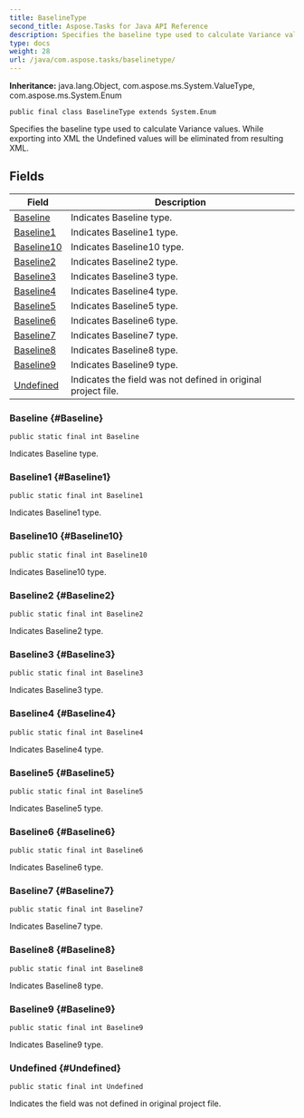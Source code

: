 ```yaml
---
title: BaselineType
second_title: Aspose.Tasks for Java API Reference
description: Specifies the baseline type used to calculate Variance values.
type: docs
weight: 28
url: /java/com.aspose.tasks/baselinetype/
---
```


**Inheritance:**
java.lang.Object, com.aspose.ms.System.ValueType, com.aspose.ms.System.Enum
```
public final class BaselineType extends System.Enum
```

Specifies the baseline type used to calculate Variance values. While exporting into XML the Undefined values will be eliminated from resulting XML.
## Fields

| Field | Description |
| --- | --- |
| [Baseline](#Baseline) | Indicates Baseline type. |
| [Baseline1](#Baseline1) | Indicates Baseline1 type. |
| [Baseline10](#Baseline10) | Indicates Baseline10 type. |
| [Baseline2](#Baseline2) | Indicates Baseline2 type. |
| [Baseline3](#Baseline3) | Indicates Baseline3 type. |
| [Baseline4](#Baseline4) | Indicates Baseline4 type. |
| [Baseline5](#Baseline5) | Indicates Baseline5 type. |
| [Baseline6](#Baseline6) | Indicates Baseline6 type. |
| [Baseline7](#Baseline7) | Indicates Baseline7 type. |
| [Baseline8](#Baseline8) | Indicates Baseline8 type. |
| [Baseline9](#Baseline9) | Indicates Baseline9 type. |
| [Undefined](#Undefined) | Indicates the field was not defined in original project file. |
### Baseline {#Baseline}
```
public static final int Baseline
```


Indicates Baseline type.

### Baseline1 {#Baseline1}
```
public static final int Baseline1
```


Indicates Baseline1 type.

### Baseline10 {#Baseline10}
```
public static final int Baseline10
```


Indicates Baseline10 type.

### Baseline2 {#Baseline2}
```
public static final int Baseline2
```


Indicates Baseline2 type.

### Baseline3 {#Baseline3}
```
public static final int Baseline3
```


Indicates Baseline3 type.

### Baseline4 {#Baseline4}
```
public static final int Baseline4
```


Indicates Baseline4 type.

### Baseline5 {#Baseline5}
```
public static final int Baseline5
```


Indicates Baseline5 type.

### Baseline6 {#Baseline6}
```
public static final int Baseline6
```


Indicates Baseline6 type.

### Baseline7 {#Baseline7}
```
public static final int Baseline7
```


Indicates Baseline7 type.

### Baseline8 {#Baseline8}
```
public static final int Baseline8
```


Indicates Baseline8 type.

### Baseline9 {#Baseline9}
```
public static final int Baseline9
```


Indicates Baseline9 type.

### Undefined {#Undefined}
```
public static final int Undefined
```


Indicates the field was not defined in original project file.

